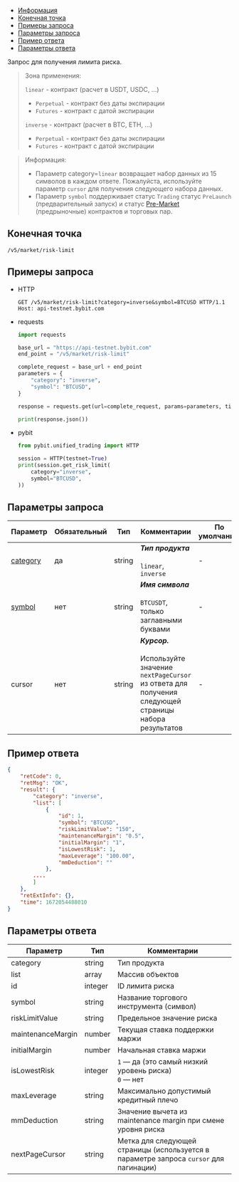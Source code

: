 - [Информация](#информация)
- [Конечная точка](#конечная-точка)
- [Примеры запроса](#примеры-запроса)
- [Параметры запроса](#параметры-запроса)
- [Пример ответа](#пример-ответа)
- [Параметры ответа](#параметры-ответа)

<a id="информация"></a>

Запрос для получения лимита риска.

>Зона применения:  
>
>`linear` - контракт (расчет в USDT, USDC, ...)
>
> - `Perpetual` - контракт без даты экспирации
> - `Futures` - контракт с датой экспирации
>
>`inverse` - контракт (расчет в BTC, ETH, ...)
>
> - `Perpetual` - контракт без даты экспирации
> - `Futures` - контракт с датой экспирации
<!-- -->
>Информация:
>
>- Параметр category=`linear` возвращает набор данных из 15 символов в каждом ответе. Пожалуйста, используйте параметр
> `cursor` для получения следующего набора данных.
>- Параметр `symbol` поддерживает статус `Trading` статус `PreLaunch` (предварительный запуск) и статус
> [Pre-Market](https://www.bybit.com/en/help-center/article/Introduction-to-Pre-Market-Perpetual) (предрыночные)
> контрактов и торговых пар.

<a id="конечная-точка"></a>

## Конечная точка

`/v5/market/risk-limit`

<a id="примеры-запроса"></a>

## Примеры запроса

- HTTP

  ```http
  GET /v5/market/risk-limit?category=inverse&symbol=BTCUSD HTTP/1.1
  Host: api-testnet.bybit.com
  ```

- requests

  ```python
  import requests

  base_url = "https://api-testnet.bybit.com"
  end_point = "/v5/market/risk-limit"

  complete_request = base_url + end_point
  parameters = {
      "category": "inverse",
      "symbol": "BTCUSD",
  }
  
  response = requests.get(url=complete_request, params=parameters, timeout=10)

  print(response.json())
  ```

- pybit

  ```python
  from pybit.unified_trading import HTTP

  session = HTTP(testnet=True)
  print(session.get_risk_limit(
      category="inverse",
      symbol="BTCUSD",
  ))
  ```

<a id="параметры-запроса"></a>

## Параметры запроса

|Параметр  	                  |Обязательный	 |Тип   	  |Комментарии                       |По умолчанию|
|-----------------------------|--------------|------------|----------------------------------|------------|
|[category](<../19.Определения значений в запросах и ответах.md#category>)	|да           |string    |***Тип продукта***<br><br>`linear`, `inverse`                       |-           |
|[symbol](<../19.Определения значений в запросах и ответах.md#symbol>)	    |нет          |string    |***Имя символа***<br><br>`BTCUSDT`, только заглавными буквами                         |-           |
|cursor	    |нет      	 |string    |***Курсор.***<br><br>Используйте значение `nextPageCursor` из ответа для получения следующей страницы набора результатов   |-           |

<a id="пример-ответа"></a>

## Пример ответа

```json
{
    "retCode": 0,
    "retMsg": "OK",
    "result": {
        "category": "inverse",
        "list": [
            {
                "id": 1,
                "symbol": "BTCUSD",
                "riskLimitValue": "150",
                "maintenanceMargin": "0.5",
                "initialMargin": "1",
                "isLowestRisk": 1,
                "maxLeverage": "100.00",
                "mmDeduction": ""
            },
        ....
        ]
    },
    "retExtInfo": {},
    "time": 1672054488010
}
```

<a id="параметры-ответа"></a>

## Параметры ответа

|Параметр  |Тип       |Комментарии                                             |
|----------|----------|--------------------------------------------------------|
|category  |string       |Тип продукта                                             |
|list  |array       |Массив объектов                                             |
|id  |integer       |ID лимита риска                                             |
|symbol  |string       |Название торгового инструмента (символ)                                             |
|riskLimitValue  |string       |Предельное значение риска                                             |
|maintenanceMargin  |number       |Текущая ставка поддержки маржи                                             |
|initialMargin  |number       |Начальная ставка маржи                                             |
|isLowestRisk  |integer       |`1` — да (это самый низкий уровень риска)<br>`0` — нет                                             |
|maxLeverage  |string       |Максимально допустимый кредитный плечо                                             |
|mmDeduction  |string       |Значение вычета из maintenance margin при смене уровня риска                                             |
|nextPageCursor  |string       |Метка для следующей страницы (используется в параметре запроса `cursor` для пагинации)                                            |
